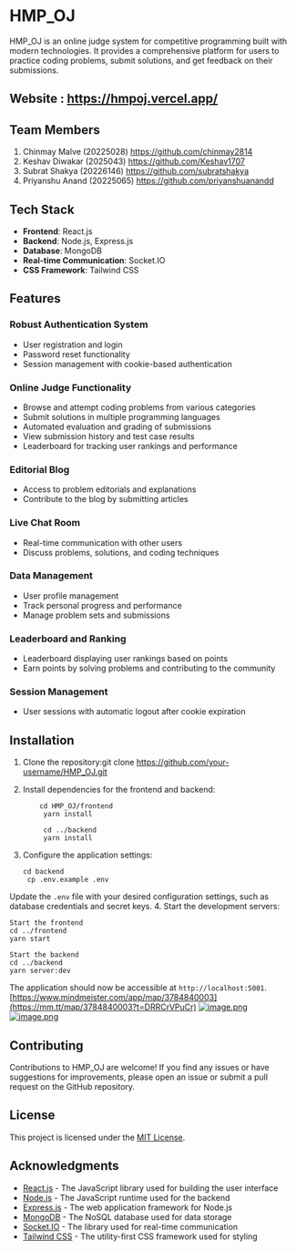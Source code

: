 # HMP_OJ

HMP_OJ is an online judge system for competitive programming built with modern technologies. It provides a comprehensive platform for users to practice coding problems, submit solutions, and get feedback on their submissions.

## Website : https://hmpoj.vercel.app/

## Team Members

1. Chinmay Malve (20225028) https://github.com/chinmay2814
2. Keshav Diwakar (2025043) https://github.com/Keshav1707
3. Subrat Shakya (20226146) https://github.com/subratshakya
4. Priyanshu Anand (20225065) https://github.com/priyanshuanandd

## Tech Stack

- **Frontend**: React.js
- **Backend**: Node.js, Express.js
- **Database**: MongoDB
- **Real-time Communication**: Socket.IO
- **CSS Framework**: Tailwind CSS

## Features

### Robust Authentication System
- User registration and login
- Password reset functionality
- Session management with cookie-based authentication

### Online Judge Functionality
- Browse and attempt coding problems from various categories
- Submit solutions in multiple programming languages
- Automated evaluation and grading of submissions
- View submission history and test case results
- Leaderboard for tracking user rankings and performance

### Editorial Blog
- Access to problem editorials and explanations
- Contribute to the blog by submitting articles

### Live Chat Room
- Real-time communication with other users
- Discuss problems, solutions, and coding techniques

### Data Management
- User profile management
- Track personal progress and performance
- Manage problem sets and submissions

### Leaderboard and Ranking
- Leaderboard displaying user rankings based on points
- Earn points by solving problems and contributing to the community

### Session Management
- User sessions with automatic logout after cookie expiration

## Installation

1. Clone the repository:git clone https://github.com/your-username/HMP_OJ.git
2. Install dependencies for the frontend and backend:

           cd HMP_OJ/frontend
            yarn install
            
            cd ../backend
            yarn install
3. Configure the application settings:

       cd backend
        cp .env.example .env
Update the `.env` file with your desired configuration settings, such as database credentials and secret keys.
4. Start the development servers:

    Start the frontend
    cd ../frontend
    yarn start

    Start the backend
    cd ../backend
    yarn server:dev

The application should now be accessible at `http://localhost:5001`.
[https://www.mindmeister.com/app/map/3784840003](https://mm.tt/map/3784840003?t=DRRCrVPuCr)
[![image.png](https://i.postimg.cc/9F0vNDHD/image.png)](https://postimg.cc/zVmtyXBN)
[![image.png](https://i.postimg.cc/d02XTdrx/image.png)](https://postimg.cc/jWjvpD8H)

## Contributing

Contributions to HMP_OJ are welcome! If you find any issues or have suggestions for improvements, please open an issue or submit a pull request on the GitHub repository.

## License

This project is licensed under the [MIT License](LICENSE).

## Acknowledgments

- [React.js](https://reactjs.org/) - The JavaScript library used for building the user interface
- [Node.js](https://nodejs.org/) - The JavaScript runtime used for the backend
- [Express.js](https://expressjs.com/) - The web application framework for Node.js
- [MongoDB](https://www.mongodb.com/) - The NoSQL database used for data storage
- [Socket.IO](https://socket.io/) - The library used for real-time communication
- [Tailwind CSS](https://tailwindcss.com/) - The utility-first CSS framework used for styling
  
